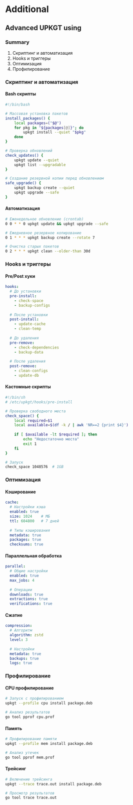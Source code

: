 # Additional

## Advanced UPKGT using

### Summary

1. Скриптинг и автоматизация
2. Hooks и триггеры
3. Оптимизация
4. Профилирование

### Скриптинг и автоматизация

#### Bash скрипты

```bash
#!/bin/bash

# Массовая установка пакетов
install_packages() {
    local packages=("$@")
    for pkg in "${packages[@]}"; do
        upkgt install --quiet "$pkg"
    done
}

# Проверка обновлений
check_updates() {
    upkgt update --quiet
    upkgt list --upgradable
}

# Создание резервной копии перед обновлением
safe_upgrade() {
    upkgt backup create --quiet
    upkgt upgrade --safe
}
```

#### Автоматизация

```bash
# Еженедельное обновление (crontab)
0 0 * * 0 upkgt update && upkgt upgrade --safe

# Ежедневное резервное копирование
0 1 * * * upkgt backup create --rotate 7

# Очистка старых пакетов
0 2 * * * upkgt clean --older-than 30d
```

### Hooks и триггеры

#### Pre/Post хуки

```yaml
hooks:
  # До установки
  pre-install:
    - check-space
    - backup-configs
    
  # После установки
  post-install:
    - update-cache
    - clean-temp
    
  # До удаления
  pre-remove:
    - check-dependencies
    - backup-data
    
  # После удаления
  post-remove:
    - clean-configs
    - update-db
```

#### Кастомные скрипты

```sh
#!/bin/sh
# /etc/upkgt/hooks/pre-install

# Проверка свободного места
check_space() {
    local required=$1
    local available=$(df -k / | awk 'NR==2 {print $4}')
    
    if [ $available -lt $required ]; then
        echo "Недостаточно места"
        exit 1
    fi
}

# Запуск
check_space 1048576  # 1GB
```

### Оптимизация

#### Кэширование

```yaml
cache:
  # Настройки кэша
  enabled: true
  size: 1024    # МБ
  ttl: 604800   # 7 дней
  
  # Типы кэширования
  metadata: true
  packages: true
  checksums: true
```

#### Параллельная обработка

```yaml
parallel:
  # Общие настройки
  enabled: true
  max_jobs: 4
  
  # Операции
  downloads: true
  extractions: true
  verifications: true
```

#### Сжатие

```yaml
compression:
  # Алгоритм
  algorithm: zstd
  level: 3
  
  # Настройки
  metadata: true
  backups: true
  logs: true
```

### Профилирование

#### CPU профилирование

```bash
# Запуск с профилированием
upkgt --profile cpu install package.deb

# Анализ результатов
go tool pprof cpu.prof
```

#### Память

```bash
# Профилирование памяти
upkgt --profile mem install package.deb

# Анализ утечек
go tool pprof mem.prof
```

#### Трейсинг

```bash
# Включение трейсинга
upkgt --trace trace.out install package.deb

# Просмотр результатов
go tool trace trace.out
```
